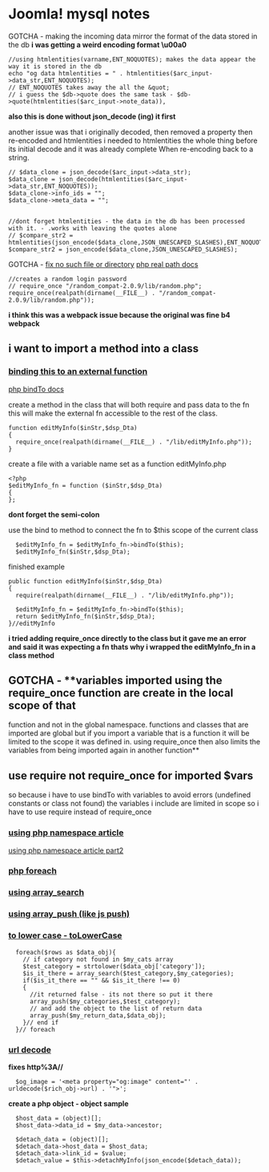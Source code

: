 # Joomla! mysql notes
GOTCHA - making the incoming data mirror the format of the data stored in the db
**i was getting a weird encoding format \u00a0**
```
//using htmlentities(varname,ENT_NOQUOTES); makes the data appear the way it is stored in the db
echo "og data htmlentities = " . htmlentities($arc_input->data_str,ENT_NOQUOTES);
// ENT_NOQUOTES takes away the all the &quot;
// i guess the $db->quote does the same task - $db->quote(htmlentities($arc_input->note_data)),
```
**also this is done without json_decode (ing) it first**

another issue was that i originally decoded, then removed a property then re-encoded and htmlentities
i needed to htmlentities the whole thing before its initial decode and it was already complete When
re-encoding back to a string.
```
// $data_clone = json_decode($arc_input->data_str);
$data_clone = json_decode(htmlentities($arc_input->data_str,ENT_NOQUOTES));
$data_clone->info_ids = "";
$data_clone->meta_data = "";


//dont forget htmlentities - the data in the db has been processed with it. - .works with leaving the quotes alone
// $compare_str2 = htmlentities(json_encode($data_clone,JSON_UNESCAPED_SLASHES),ENT_NOQUOTES);
$compare_str2 = json_encode($data_clone,JSON_UNESCAPED_SLASHES);
```
GOTCHA - [fix no such file or directory](https://stackoverflow.com/questions/5116421/require-once-failed-to-open-stream-no-such-file-or-directory)
[php real path docs](http://php.net/realpath)
```
//creates a random login password
// require_once "/random_compat-2.0.9/lib/random.php";
require_once(realpath(dirname(__FILE__) . "/random_compat-2.0.9/lib/random.php"));
```
**i think this was a webpack issue because the original was fine b4 webpack**

## i want to import a method into a class
### [binding this to an external function](https://softonsofa.com/php-how-to-use-this-in-closure-context-matters/)
[php bindTo docs](http://php.net/manual/en/closure.bindto.php)

create a method in the class that will both require and pass data to the fn
this will make the external fn accessible to the rest of the class.
```
function editMyInfo($inStr,$dsp_Dta)
{
  require_once(realpath(dirname(__FILE__) . "/lib/editMyInfo.php"));
}
```

create a file with a variable name set as a function
editMyInfo.php
```
<?php
$editMyInfo_fn = function ($inStr,$dsp_Dta)
{
};
```
**dont forget the semi-colon**

use the bind to method to connect the fn to $this scope of the current class
```
  $editMyInfo_fn = $editMyInfo_fn->bindTo($this);
  $editMyInfo_fn($inStr,$dsp_Dta);
```

finished example
```
public function editMyInfo($inStr,$dsp_Dta)
{
  require(realpath(dirname(__FILE__) . "/lib/editMyInfo.php"));

  $editMyInfo_fn = $editMyInfo_fn->bindTo($this);
  return $editMyInfo_fn($inStr,$dsp_Dta);
}//editMyInfo
```
**i tried adding require_once directly to the class but it gave me an error and
said it was expecting a fn thats why i wrapped the editMyInfo_fn in a class method**

## GOTCHA - **variables imported using the require_once function are create in the local scope of that
function and not in the global namespace. functions and classes that are imported are global but if you import a variable that is a function it will be limited to the scope it was defined in. using require_once then also limits the variables from being imported again in another function**

## use require not require_once for imported $vars
so because i have to use bindTo with variables to avoid errors (undefined constants or class not found) the variables i include are limited in scope so i have to use require instead of require_once

### [using php namespace article](https://www.sitepoint.com/php-53-namespaces-basics/)
[using php namespace article part2](https://www.sitepoint.com/php-namespaces-import-alias-resolution/)

### [php foreach](http://php.net/manual/en/control-structures.foreach.php)
### [using array_search](http://php.net/manual/en/function.array-search.php)
### [using array_push (like js push)](https://www.w3schools.com/php/func_array_push.asp)
### [to lower case - toLowerCase](https://www.w3schools.com/php/func_string_strtolower.asp)
```
  foreach($rows as $data_obj){
    // if category not found in $my_cats array
    $test_category = strtolower($data_obj['category']);
    $is_it_there = array_search($test_category,$my_categories);
    if($is_it_there == "" && $is_it_there !== 0)
    {
      //it returned false - its not there so put it there
      array_push($my_categories,$test_category);
      // and add the object to the list of return data
      array_push($my_return_data,$data_obj);
    }// end if
  }// foreach

```
### [url decode](http://php.net/manual/en/function.urldecode.php)
**fixes http%3A//**
```
  $og_image = '<meta property="og:image" content="' . urldecode($rich_obj->url) . '">';
```
**create a php object - object sample**
```
  $host_data = (object)[];
  $host_data->data_id = $my_data->ancestor;

  $detach_data = (object)[];
  $detach_data->host_data = $host_data;
  $detach_data->link_id = $value;
  $detach_value = $this->detachMyInfo(json_encode($detach_data));
```
